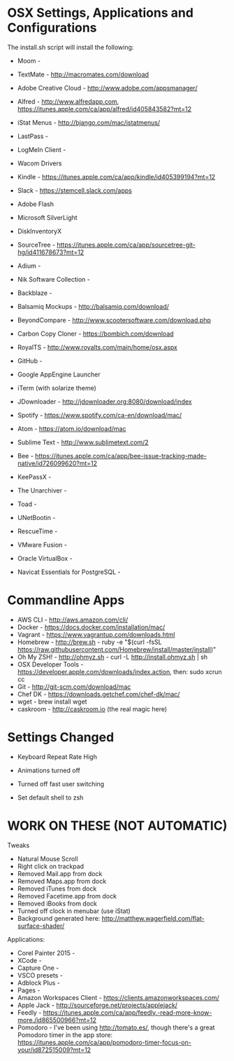 OSX Settings, Applications and Configurations 
=============================================

The install.sh script will install the following:

 - Moom - 
 - TextMate - http://macromates.com/download
 - Adobe Creative Cloud - http://www.adobe.com/appsmanager/
 - Alfred - http://www.alfredapp.com, https://itunes.apple.com/ca/app/alfred/id405843582?mt=12
 - iStat Menus - http://bjango.com/mac/istatmenus/
 - LastPass - 
 - LogMeIn Client - 
 - Wacom Drivers
 - Kindle - https://itunes.apple.com/ca/app/kindle/id405399194?mt=12
 
 - Slack - https://stemcell.slack.com/apps
 - Adobe Flash 
 - Microsoft SilverLight
 - DiskInventoryX
 - SourceTree - https://itunes.apple.com/ca/app/sourcetree-git-hg/id411678673?mt=12
 - Adium - 
 - Nik Software Collection - 
 - Backblaze - 
 - Balsamiq Mockups - http://balsamiq.com/download/
 - BeyondCompare - http://www.scootersoftware.com/download.php
 - Carbon Copy Cloner - https://bombich.com/download
 - RoyalTS - http://www.royalts.com/main/home/osx.aspx
 - GitHub - 
 - Google AppEngine Launcher
 - iTerm (with solarize theme)
 - JDownloader - http://jdownloader.org:8080/download/index
 - Spotify - https://www.spotify.com/ca-en/download/mac/
 - Atom - https://atom.io/download/mac
 - Sublime Text - http://www.sublimetext.com/2
 - Bee - https://itunes.apple.com/ca/app/bee-issue-tracking-made-native/id726099620?mt=12
 - KeePassX - 
 - The Unarchiver - 
 - Toad - 
 - UNetBootin - 
 - RescueTime - 
 - VMware Fusion - 
 - Oracle VirtualBox - 
 - Navicat Essentials for PostgreSQL - 
  
Commandline Apps
================

 - AWS CLI - http://aws.amazon.com/cli/
 - Docker - https://docs.docker.com/installation/mac/
 - Vagrant - https://www.vagrantup.com/downloads.html 
 - Homebrew - http://brew.sh - ruby -e "$(curl -fsSL https://raw.githubusercontent.com/Homebrew/install/master/install)"
 - Oh My ZSH! - http://ohmyz.sh - curl -L http://install.ohmyz.sh | sh
 - OSX Developer Tools - https://developer.apple.com/downloads/index.action, then: sudo xcrun cc
 - Git - http://git-scm.com/download/mac
 - Chef DK - https://downloads.getchef.com/chef-dk/mac/
 - wget - brew install wget
 - caskroom - http://caskroom.io (the real magic here)
  
Settings Changed
================
 - Keyboard Repeat Rate High
 - Animations turned off
 - Turned off fast user switching

 - Set default shell to zsh

WORK ON THESE (NOT AUTOMATIC)
=============================

Tweaks
 - Natural Mouse Scroll
 - Right click on trackpad
 - Removed Mail.app from dock
 - Removed Maps.app from dock
 - Removed iTunes from dock
 - Removed Facetime.app from dock
 - Removed iBooks from dock
 - Turned off clock in menubar (use iStat)
 - Background generated here: http://matthew.wagerfield.com/flat-surface-shader/

Applications:
 - Corel Painter 2015 - 
 - XCode - 
 - Capture One - 
 - VSCO presets - 
 - Adblock Plus - 
 - Pages - 
 - Amazon Workspaces Client - https://clients.amazonworkspaces.com/
 - Apple Jack - http://sourceforge.net/projects/applejack/
 - Feedly - https://itunes.apple.com/ca/app/feedly.-read-more-know-more./id865500966?mt=12
 - Pomodoro - I've been using http://tomato.es/, though there's a great Pomodoro timer in the app store: https://itunes.apple.com/ca/app/pomodoro-timer-focus-on-your/id872515009?mt=12